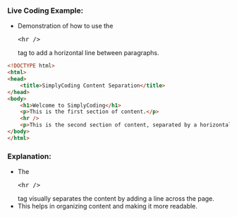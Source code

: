 <section class="explain-green">
    <!-- Comment out sections you don't want -->
    <!--<div class="banner-image"><img class="banner-img" src="https://sc-course-materials.s3.us-west-2.amazonaws.com/frontend-course/assets/html/banner-html5.png"></div>-->
    <!-- end banner image -->
    <div class="main-wrapper">
        <!-- Comment out sections you don't want -->
        <!--<div class="lead-content"><img class="leading-image" src="https://sc-course-materials.s3.us-west-2.amazonaws.com/frontend-course/assets/html/html5-logo-trans.png"></div>-->
        <!-- end leading content -->
        <div class="content-lesson">
            <h3>Live Coding Example:</h3>
            <p>
            <ul style="list-type: disc">
                <li>Demonstration of how to use the <pre class="tag-highlight">&lt;hr /&gt;</pre> tag to add a horizontal line between paragraphs.</li>
            </ul>
            </p>
        </div>
        <!-- Comment out sections you don't want -->
        <!--<div class="trail-content"><img class="trailing-image" src="https://sc-course-materials.s3.us-west-2.amazonaws.com/frontend-course/assets/html/accessibilty.png"></div>-->
        <!-- end leading content -->
    </div>
    <!-- Comment out sections you don't want -->
    <!--<div class="banner-image"><img class="banner-img" src="https://sc-course-materials.s3.us-west-2.amazonaws.com/frontend-course/assets/html/banner-html5.png"></div>-->
    <!-- end bottom banner -->
</section>

```html
<!DOCTYPE html>
<html>
<head>
    <title>SimplyCoding Content Separation</title>
</head>
<body>
    <h1>Welcome to SimplyCoding</h1>
    <p>This is the first section of content.</p>
    <hr />
    <p>This is the second section of content, separated by a horizontal line.</p>
</body>
</html>
```

<section class="info-blue">
    <!-- Comment out sections you don't want -->
    <!--<div class="banner-image"><img class="banner-img" src="https://sc-course-materials.s3.us-west-2.amazonaws.com/frontend-course/assets/html/banner-html5.png"></div>-->
    <!-- end banner image -->
    <div class="main-wrapper">
        <!-- Comment out sections you don't want -->
        <!--<div class="lead-content"><img class="leading-image" src="https://sc-course-materials.s3.us-west-2.amazonaws.com/frontend-course/assets/html/html5-logo-trans.png"></div>-->
        <!-- end leading content -->
        <div class="content-lesson">
            <h3>Explanation:</h3>
            <p>
            <ul style="list-type: disc">
                <li>The <pre class="tag-highlight">&lt;hr /&gt;</pre> tag visually separates the content by adding a line across the page.</li>
                <li>This helps in organizing content and making it more readable.</li>
            </ul>
            </p>
        </div>
        <!-- Comment out sections you don't want -->
        <!--<div class="trail-content"><img class="trailing-image" src="https://sc-course-materials.s3.us-west-2.amazonaws.com/frontend-course/assets/html/accessibilty.png"></div>-->
        <!-- end leading content -->
    </div>
    <!-- Comment out sections you don't want -->
    <!--<div class="banner-image"><img class="banner-img" src="https://sc-course-materials.s3.us-west-2.amazonaws.com/frontend-course/assets/html/banner-html5.png"></div>-->
    <!-- end bottom banner -->
</section>
